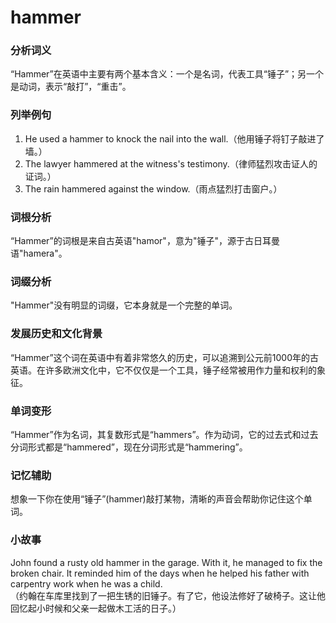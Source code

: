 # hammer

### 分析词义

  

“Hammer”在英语中主要有两个基本含义：一个是名词，代表工具“锤子”；另一个是动词，表示“敲打”，“重击”。

  

### 列举例句

  

1.  He used a hammer to knock the nail into the wall.（他用锤子将钉子敲进了墙。）
2.  The lawyer hammered at the witness's testimony.（律师猛烈攻击证人的证词。）
3.  The rain hammered against the window.（雨点猛烈打击窗户。）

  

### 词根分析

  

“Hammer”的词根是来自古英语"hamor"，意为"锤子"，源于古日耳曼语"hamera"。

  

### 词缀分析

  

"Hammer"没有明显的词缀，它本身就是一个完整的单词。

  

### 发展历史和文化背景

  

“Hammer”这个词在英语中有着非常悠久的历史，可以追溯到公元前1000年的古英语。在许多欧洲文化中，它不仅仅是一个工具，锤子经常被用作力量和权利的象征。

  

### 单词变形

  

“Hammer”作为名词，其复数形式是“hammers”。作为动词，它的过去式和过去分词形式都是“hammered”，现在分词形式是“hammering”。

  

### 记忆辅助

  

想象一下你在使用“锤子”(hammer)敲打某物，清晰的声音会帮助你记住这个单词。

  

### 小故事

  

John found a rusty old hammer in the garage. With it, he managed to fix the broken chair. It reminded him of the days when he helped his father with carpentry work when he was a child.  
（约翰在车库里找到了一把生锈的旧锤子。有了它，他设法修好了破椅子。这让他回忆起小时候和父亲一起做木工活的日子。）

